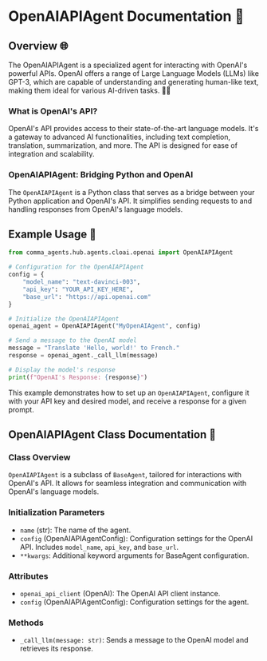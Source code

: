 # OpenAIAPIAgent Documentation 📘

## Overview 🌐
The OpenAIAPIAgent is a specialized agent for interacting with OpenAI's powerful APIs. OpenAI offers a range of Large Language Models (LLMs) like GPT-3, which are capable of understanding and generating human-like text, making them ideal for various AI-driven tasks. 🤖💬

### What is OpenAI's API?
OpenAI's API provides access to their state-of-the-art language models. It's a gateway to advanced AI functionalities, including text completion, translation, summarization, and more. The API is designed for ease of integration and scalability.

### OpenAIAPIAgent: Bridging Python and OpenAI
The `OpenAIAPIAgent` is a Python class that serves as a bridge between your Python application and OpenAI's API. It simplifies sending requests to and handling responses from OpenAI's language models.

## Example Usage 🚀

```python
from comma_agents.hub.agents.cloai.openai import OpenAIAPIAgent

# Configuration for the OpenAIAPIAgent
config = {
    "model_name": "text-davinci-003",
    "api_key": "YOUR_API_KEY_HERE",
    "base_url": "https://api.openai.com"
}

# Initialize the OpenAIAPIAgent
openai_agent = OpenAIAPIAgent("MyOpenAIAgent", config)

# Send a message to the OpenAI model
message = "Translate 'Hello, world!' to French."
response = openai_agent._call_llm(message)

# Display the model's response
print(f"OpenAI's Response: {response}")
```

This example demonstrates how to set up an `OpenAIAPIAgent`, configure it with your API key and desired model, and receive a response for a given prompt.

## OpenAIAPIAgent Class Documentation 📖

### Class Overview
`OpenAIAPIAgent` is a subclass of `BaseAgent`, tailored for interactions with OpenAI's API. It allows for seamless integration and communication with OpenAI's language models.

### Initialization Parameters
- `name` (str): The name of the agent.
- `config` (OpenAIAPIAgentConfig): Configuration settings for the OpenAI API. Includes `model_name`, `api_key`, and `base_url`.
- `**kwargs`: Additional keyword arguments for BaseAgent configuration.

### Attributes
- `openai_api_client` (OpenAI): The OpenAI API client instance.
- `config` (OpenAIAPIAgentConfig): Configuration settings for the agent.

### Methods
- `_call_llm(message: str)`: Sends a message to the OpenAI model and retrieves its response.
